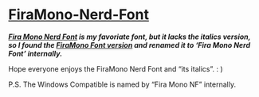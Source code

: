 # [FiraMono-Nerd-Font](https://github.com/AndyVerne/FiraMono-Nerd-Font)

***[Fira Mono Nerd Font](https://www.nerdfonts.com/font-downloads) is my favoriate font, but it lacks the italics version, so I found the [FiraMono Font version](https://github.com/zwaldowski/Fira/tree/zwaldowski/mod-new/otf) and renamed it to ‘Fira Mono Nerd Font’ internally.***

Hope everyone  enjoys the FiraMono Nerd Font and “its italics”. : )

P.S. The Windows Compatible is named by “Fira Mono NF” internally.
